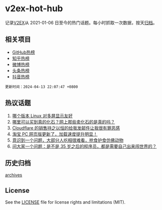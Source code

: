 # v2ex-hot-hub

 记录[V2EX](https://www.v2ex.com/)从 2021-01-06 日至今的热门话题。每小时抓取一次数据，按天[归档](archives)。
 
 ## 相关项目

- [GitHub热榜](https://github.com/lonnyzhang423/github-hot-hub)
- [知乎热榜](https://github.com/lonnyzhang423/zhihu-hot-hub)
- [微博热榜](https://github.com/lonnyzhang423/weibo-hot-hub)
- [头条热榜](https://github.com/lonnyzhang423/toutiao-hot-hub)
- [抖音热榜](https://github.com/lonnyzhang423/douyin-hot-hub)


 `更新时间：2024-04-13 22:07:47 +0800`

## 热议话题

1. [哪个版本 Linux 对多屏显示友好](https://www.v2ex.com/t/1032112)
1. [哪里可以买到真的化石？网上那些卖化石的是真的吗？](https://www.v2ex.com/t/1032145)
1. [Cloudflare 的销售持之以恒的给我发邮件让我很有罪恶感](https://www.v2ex.com/t/1032125)
1. [淘宝 PC 网页版更新了，加载速度提升明显！](https://www.v2ex.com/t/1032100)
1. [意识到一个问题，大部分人吃相很难看，抢食护食仿佛动物](https://www.v2ex.com/t/1032107)
1. [问大家一个问题：是不是 35 岁之后的程序员，都是需要自己出来闯世界的？](https://www.v2ex.com/t/1032128)

## 历史归档

[archives](archives)

## License

See the [LICENSE](LICENSE) file for license rights and limitations (MIT).
